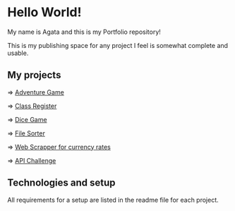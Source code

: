 # Hello World!

My name is Agata and this is my Portfolio repository!

This is my publishing space for any project I feel is somewhat complete and usable.

## My projects

=> [Adventure Game](https://github.com/Agata-Gizinska/Adventure_game/tree/master)

=> [Class Register](https://github.com/Agata-Gizinska/Class_register/tree/master)

=> [Dice Game](https://github.com/Agata-Gizinska/Dice_Game/tree/master)

=> [File Sorter](https://github.com/Agata-Gizinska/File_Sorter/tree/master)

=> [Web Scrapper for currency rates](https://github.com/Agata-Gizinska/Web_scrapper_NBP/tree/master)

=> [API Challenge](https://github.com/Agata-Gizinska/API_Challenge.git)

## Technologies and setup

All requirements for a setup are listed in the readme file for each project.
